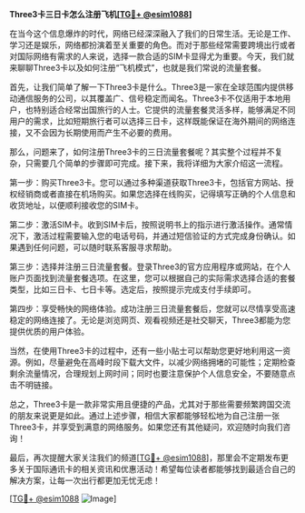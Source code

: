 **Three3卡三日卡怎么注册飞机[[TG💪+ @esim1088](https://t.me/s/esim1088)]**

在当今这个信息爆炸的时代，网络已经深深融入了我们的日常生活。无论是工作、学习还是娱乐，网络都扮演着至关重要的角色。而对于那些经常需要跨境出行或者对国际网络有需求的人来说，选择一款合适的SIM卡显得尤为重要。今天，我们就来聊聊Three3卡以及如何注册“飞机模式”，也就是我们常说的流量套餐。

首先，让我们简单了解一下Three3卡是什么。Three3是一家在全球范围内提供移动通信服务的公司，以其覆盖广、信号稳定而闻名。Three3卡不仅适用于本地用户，也特别适合经常出国旅行的人士。它提供的流量套餐灵活多样，能够满足不同用户的需求，比如短期旅行者可以选择三日卡，这样既能保证在海外期间的网络连接，又不会因为长期使用而产生不必要的费用。

那么，问题来了，如何注册Three3卡的三日流量套餐呢？其实整个过程并不复杂，只需要几个简单的步骤即可完成。接下来，我将详细为大家介绍这一流程。

第一步：购买Three3卡。您可以通过多种渠道获取Three3卡，包括官方网站、授权经销商或者直接在机场购买。如果您选择在线购买，记得填写正确的个人信息和收货地址，以便顺利接收您的SIM卡。

第二步：激活SIM卡。收到SIM卡后，按照说明书上的指示进行激活操作。通常情况下，激活过程需要输入您的电话号码，并通过短信验证的方式完成身份确认。如果遇到任何问题，可以随时联系客服寻求帮助。

第三步：选择并注册三日流量套餐。登录Three3的官方应用程序或网站，在个人账户页面找到流量套餐选项。在这里，您可以根据自己的实际需求选择合适的套餐类型，比如三日卡、七日卡等。选定后，按照提示完成支付手续即可。

第四步：享受畅快的网络体验。成功注册三日流量套餐后，您就可以尽情享受高速稳定的网络连接了。无论是浏览网页、观看视频还是社交聊天，Three3都能为您提供优质的用户体验。

当然，在使用Three3卡的过程中，还有一些小贴士可以帮助您更好地利用这一资源。例如，尽量避免在高峰时段下载大文件，以减少网络拥堵的可能性；定期检查剩余流量情况，合理规划上网时间；同时也要注意保护个人信息安全，不要随意点击不明链接。

总之，Three3卡是一款非常实用且便捷的产品，尤其对于那些需要频繁跨国交流的朋友来说更是如此。通过上述步骤，相信大家都能够轻松地为自己注册一张Three3卡，并享受到满意的网络服务。如果您还有其他疑问，欢迎随时向我们咨询！

最后，再次提醒大家关注我们的频道[[TG💪+ @esim1088](https://t.me/s/esim1088)]，那里会不定期发布更多关于国际通讯卡的相关资讯和优惠活动！希望每位读者都能够找到最适合自己的解决方案，让每一次出行都更加无忧无虑！

[[TG💪+ @esim1088](https://t.me/s/esim1088) ![Image](https://i.postimg.cc/4NQfJmqS/Snipaste-2025-05-13-00-14-12.png)]